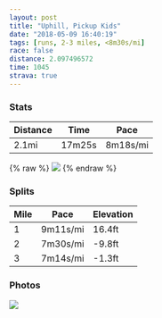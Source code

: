 ```yaml
---
layout: post
title: "Uphill, Pickup Kids"
date: "2018-05-09 16:40:19"
tags: [runs, 2-3 miles, <8m30s/mi]
race: false
distance: 2.097496572
time: 1045
strava: true
---
```


### Stats

| Distance | Time | Pace |
|----------|------|------|
|2.1mi|17m25s|8m18s/mi|

{% raw %}
<img src='https://maps.googleapis.com/maps/api/staticmap?maptype=roadmap&path=enc:s{owF|wtbMiQpDsn@qg@qB_AwA|BiGoGuKkEgh@s]gUzt@&key=AIzaSyC1MId7bFpkLXNAaYhBSTb8jLyiSqzbDtM&size=800x800&markers=color:yellow|label:S|40.71882,-74.00335&markers=color:green|label:F|40.743900000000004,-73.99939999999998'>
{% endraw %}

### Splits

| Mile | Pace | Elevation |
|------|------|-----------|
|1|9m11s/mi|16.4ft|
|2|7m30s/mi|-9.8ft|
|3|7m14s/mi|-1.3ft|

### Photos
<img src='https://dgtzuqphqg23d.cloudfront.net/YyhP7fVv854N4DXNbu4ZubZHA8WNgqIzfYL4RPHbMFU-744x768.jpg'>
